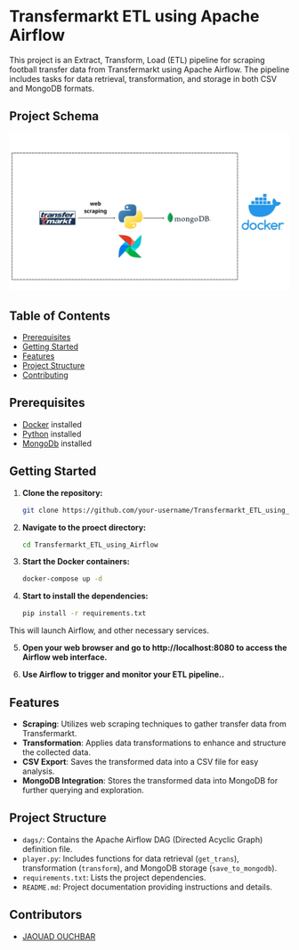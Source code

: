 # Transfermarkt ETL using Apache Airflow

This project is an Extract, Transform, Load (ETL) pipeline for scraping football transfer data from Transfermarkt using Apache Airflow. The pipeline includes tasks for data retrieval, transformation, and storage in both CSV and MongoDB formats.
## Project Schema

![Project Schema](Transfermarket_ETL_using_Airflow.jpg)
## Table of Contents

- [Prerequisites](#prerequisites)
- [Getting Started](#getting-started)
- [Features](#features)
- [Project Structure](#project-structure)
- [Contributing](#contributing)

## Prerequisites

- [Docker](https://docs.docker.com/get-docker/) installed
- [Python](https://www.python.org/downloads/) installed
- [MongoDb](https://www.mongodb.com/try/download/community) installed

## Getting Started

1. **Clone the repository:**

   ```bash
   git clone https://github.com/your-username/Transfermarkt_ETL_using_Airflow.git

2. **Navigate to the proect directory:**

   ```bash
   cd Transfermarkt_ETL_using_Airflow


3. **Start the Docker containers:**

   ```bash
   docker-compose up -d

4. **Start to install the dependencies:**

   ```bash
   pip install -r requirements.txt


This will launch Airflow, and other necessary services.

5. **Open your web browser and go to http://localhost:8080 to access the Airflow web interface.**

6. **Use Airflow to trigger and monitor your ETL pipeline..**


## Features

- **Scraping**: Utilizes web scraping techniques to gather transfer data from Transfermarkt.
- **Transformation**: Applies data transformations to enhance and structure the collected data.
- **CSV Export**: Saves the transformed data into a CSV file for easy analysis.
- **MongoDB Integration**: Stores the transformed data into MongoDB for further querying and exploration.

## Project Structure

- `dags/`: Contains the Apache Airflow DAG (Directed Acyclic Graph) definition file.
- `player.py`: Includes functions for data retrieval (`get_trans`), transformation (`transform`), and MongoDB storage (`save_to_mongodb`).
- `requirements.txt`: Lists the project dependencies.
- `README.md`: Project documentation providing instructions and details.


## Contributors
- [JAOUAD OUCHBAR](https://github.com/jawadoch/)
